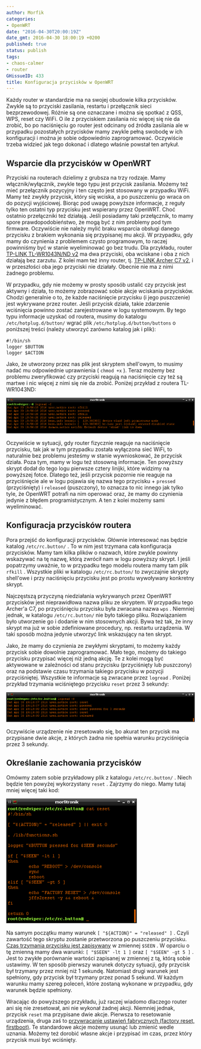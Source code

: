 ```yaml
---
author: Morfik
categories:
- OpenWRT
date: "2016-04-30T20:00:19Z"
date_gmt: 2016-04-30 18:00:19 +0200
published: true
status: publish
tags:
- chaos-calmer
- router
GHissueID: 433
title: Konfiguracja przycisków w OpenWRT
---
```


Każdy router w standardzie ma na swojej obudowie kilka przycisków. Zwykle są to przyciski zasilania,
restartu i przełącznik sieci bezprzewodowej. Różnie są one oznaczane i można się spotkać z QSS, WPS,
reset czy WiFi. O ile z przyciskiem zasilania nic więcej się nie da zrobić, bo po naciśnięciu go
router jest odcinany od źródła zasilania ale w przypadku pozostałych przycisków mamy zwykle pełną
swobodę w ich konfiguracji i można je sobie odpowiednio zaprogramować. Oczywiście trzeba widzieć jak
tego dokonać i dlatego właśnie powstał ten artykuł.

<!--more-->
## Wsparcie dla przycisków w OpenWRT

Przyciski na routerach dzielimy z grubsza na trzy rodzaje. Mamy włącznik/wyłącznik, zwykle tego typu
jest przycisk zasilania. Możemy też mieć przełącznik pozycyjny i ten często jest stosowany w
przypadku WiFi. Mamy też zwykły przycisk, który się wciska, a po puszczeniu go wraca on do pozycji
wyjściowej. Biorąc pod uwagę powyższe informacje, z reguły tylko ten ostatni typ przycisku jest
wspierany przez OpenWRT. Choć ostatnio przełączniki też działają. Jeśli posiadamy taki przełącznik,
to mamy spore prawdopodobieństwo, że mogą być z nim problemy pod tym firmware. Oczywiście nie należy
mylić braku wsparcia obsługi danego przycisku z brakiem wykonania się przypisanej mu akcji. W
przypadku, gdy mamy do czynienia z problemem czysto programowym, to raczej powinniśmy być w stanie
wyeliminować go bez trudu. Dla przykładu, router [TP-LINK TL-WR1043N/ND
v2](http://www.tp-link.com.pl/products/details/TL-WR1043ND.html) ma dwa przyciski, oba wciskane i
oba z nich działają bez zarzutu. Z kolei mam też inny router, tj. [TP-LINK Archer C7
v2](http://www.tp-link.com.pl/products/details/Archer-C7.html), i w przeszłości oba jego przyciski
nie działały. Obecnie nie ma z nimi żadnego problemu.

W przypadku, gdy nie możemy w prosty sposób ustalić czy przycisk jest aktywny i działa, to możemy
zobrazować sobie akcje wciskania przycisków. Chodzi generalnie o to, że każde naciśnięcie przycisku
(i jego puszczenie) jest wykrywane przez router. Jeśli przycisk działa, takie zdarzenie wciśnięcia
powinno zostać zarejestrowane w logu systemowym. By tego typu informacje uzyskać od routera, musimy
do katalogu `/etc/hotplug.d/button/` wgrać plik `/etc/hotplug.d/button/buttons` o poniższej treści
(należy utworzyć zarówno katalog jak i plik):

    #!/bin/sh
    logger $BUTTON
    logger $ACTION

Jako, że utworzony przez nas plik jest skryptem shell'owym, to musimy nadać mu odpowiednie
uprawnienia ( `chmod +x` ). Teraz możemy bez problemu zweryfikować czy przyciski reagują na
naciśnięcie czy też są martwe i nic więcej z nimi się nie da zrobić. Poniżej przykład z routera
TL-WR1043ND:

![](/img/2016/04/1.test-dzialanie-przyciskow-openwrt-router.png#huge)

Oczywiście w sytuacji, gdy router fizycznie reaguje na naciśnięcie przycisku, tak jak w tym
przypadku została wyłączona sieć WiFi, to naturalnie bez problemu jesteśmy w stanie wywnioskować, że
przycisk działa. Poza tym, mamy w logu też stosowną informacje. Ten powyższy skrypt dodał do tego
logu pierwsze cztery linijki, które widzimy na powyższej fotce. Dlatego też, jeśli przycisk pozornie
nie reaguje na przyciśnięcie ale w logu pojawia się nazwa tego przycisku + `pressed` (przyciśnięty)
i `released` (puszczony), to oznacza to nic innego jak tylko tyle, że OpenWRT potrafi na nim
operować oraz, że mamy do czynienia jedynie z błędem programistycznym. A ten z kolei możemy sami
wyeliminować.

## Konfiguracja przycisków routera

Pora przejść do konfiguracji przycisków. Głównie interesować nas będzie katalog `/etc/rc.button/` .
To w nim jest trzymana cała konfiguracja przycisków. Mamy tam kilka plików o nazwach, które zwykle
powinny wskazywać na tę nazwę, którą zwrócił nam w logu powyższy skrypt. I jeśli popatrzymy uważnie,
to w przypadku tego modelu routera mamy tam plik `rfkill` . Wszystkie pliki w katalogu
`/etc/rc.button/` to zwyczajnie skrypty shell'owe i przy naciśnięciu przycisku jest po prostu
wywoływany konkretny skrypt.

Najczęstszą przyczyną niedziałania wykrywanych przez OpenWRT przycisków jest nieprawidłowa nazwa
pliku ze skryptem. W przypadku tego Archer'a C7, po przyciśnięciu przycisku była zwracana nazwa
`wps` . Niemniej jednak, w katalogu `/etc/rc.button/` nie było takiego pliku. Rozwiązaniem było
utworzenie go i dodanie w nim stosownych akcji. Bywa też tak, że inny skrypt ma już w sobie
zdefiniowane procedury, np. restartu urządzenia. W taki sposób można jedynie utworzyć link
wskazujący na ten skrypt.

Jako, że mamy do czynienia ze zwykłymi skryptami, to możemy każdy przycisk sobie dowolnie
zaprogramować. Mało tego, możemy do takiego przycisku przypisać więcej niż jedną akcję. Te z kolei
mogą być aktywowane w zależności od stanu przycisku (przyciśnięty lub puszczony) oraz na podstawie
czasu trzymania takiego przycisku w pozycji przyciśniętej. Wszystkie te informacje są zwracane przez
`logread` . Poniżej przykład trzymania wciśniętego przycisku `reset` przez 3 sekundy:

![](/img/2016/04/2.test-przyciskow-czas-openwrt-router.png#huge)

Oczywiście urządzenie nie zresetowało się, bo akurat ten przycisk ma przypisane dwie akcje, z
których żadna nie spełnia warunku przyciśnięcia przez 3 sekundy.

## Określanie zachowania przycisków

Omówmy zatem sobie przykładowy plik z katalogu `/etc/rc.button/` . Niech będzie ten powyżej
wykorzystany `reset` . Zajrzymy do niego. Mamy tutaj mniej więcej taki kod:

![](/img/2016/04/3.akcje-przypisane-do-przyciskow-openwrt-router.png#medium)

Na samym początku mamy warunek `[ "${ACTION}" = "released" ]` . Czyli zawartość tego skryptu
zostanie przetworzona po puszczeniu przycisku. [Czas trzymania przycisku jest
zapisywany](https://wiki.openwrt.org/doc/howto/hardware.button) w zmiennej `$SEEN` . W oparciu o tę
zmienną mamy dwa warunki: `[ "$SEEN" -lt 1 ]` oraz `[ "$SEEN" -gt 5 ]` . Jest to zwykłe porównanie
wartości zapisanej w zmiennej z tą, którą sobie ustawimy. W ten sposób pierwszy warunek dotyczy
sytuacji, gdy przycisk był trzymany przez mniej niż 1 sekundę. Natomiast drugi warunek jest
spełniony, gdy przycisk był trzymany przez ponad 5 sekund. W każdym warunku mamy szereg poleceń,
które zostaną wykonane w przypadku, gdy warunek będzie spełniony.

Wracając do powyższego przykładu, już raczej wiadomo dlaczego router ani się nie zresetował, ani nie
wykonał żadnej akcji. Niemniej jednak, przycisk `reset` ma przypisane dwie akcje. Pierwsza to
resetowanie urządzenia, druga zaś to [przywracanie ustawień fabrycznych (factory reset,
firstboot)](/post/reset-ustawien-w-openwrt-firstboot/). Te standardowe akcje możemy
usunąć lub zmienić wedle uznania. Możemy też dorobić własne akcje i przypisać im czas, przez który
przycisk musi być wciśnięty.
